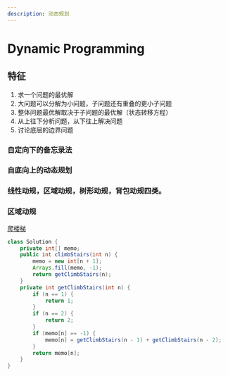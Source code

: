 ```yaml
---
description: 动态规划
---
```


# Dynamic Programming

## 特征

1. 求一个问题的最优解
2. 大问题可以分解为小问题，子问题还有重叠的更小子问题
3. 整体问题最优解取决于子问题的最优解（状态转移方程）
4. 从上往下分析问题，从下往上解决问题
5. 讨论底层的边界问题

### 自定向下的备忘录法

### 自底向上的动态规划

### 线性动规，区域动规，树形动规，背包动规四类。

### 区域动规



[爬楼梯](https://leetcode-cn.com/problems/climbing-stairs)

```java
class Solution {
    private int[] memo;
    public int climbStairs(int n) {
        memo = new int[n + 1];
        Arrays.fill(memo, -1);
        return getClimbStairs(n);
    }
    private int getClimbStairs(int n) {
        if (n == 1) {
            return 1;
        }
        if (n == 2) {
            return 2;
        }
        if (memo[n] == -1) {
            memo[n] = getClimbStairs(n - 1) + getClimbStairs(n - 2);
        }
        return memo[n];
    }
}
```

